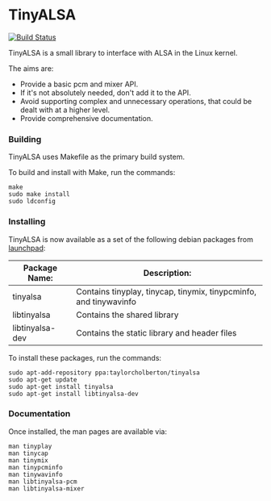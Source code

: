 TinyALSA
========

[![Build Status](https://travis-ci.org/tinyalsa/tinyalsa.svg?branch=master)](https://travis-ci.org/tinyalsa/tinyalsa)

TinyALSA is a small library to interface with ALSA in the Linux kernel.

The aims are:

 - Provide a basic pcm and mixer API.
 - If it's not absolutely needed, don't add it to the API.
 - Avoid supporting complex and unnecessary operations, that could be
   dealt with at a higher level.
 - Provide comprehensive documentation.

### Building

TinyALSA uses Makefile as the primary build system.

To build and install with Make, run the commands:

```
make
sudo make install
sudo ldconfig
```

### Installing

TinyALSA is now available as a set of the following debian packages from [launchpad](https://launchpad.net/~taylorcholberton/+archive/ubuntu/tinyalsa):

| Package Name:   | Description:                                                      |
|-----------------|-------------------------------------------------------------------|
| tinyalsa        | Contains tinyplay, tinycap, tinymix, tinypcminfo, and tinywavinfo |
| libtinyalsa     | Contains the shared library                                       |
| libtinyalsa-dev | Contains the static library and header files                      |

To install these packages, run the commands:

```
sudo apt-add-repository ppa:taylorcholberton/tinyalsa
sudo apt-get update
sudo apt-get install tinyalsa
sudo apt-get install libtinyalsa-dev
```

### Documentation

Once installed, the man pages are available via:

```
man tinyplay
man tinycap
man tinymix
man tinypcminfo
man tinywavinfo
man libtinyalsa-pcm
man libtinyalsa-mixer
```

